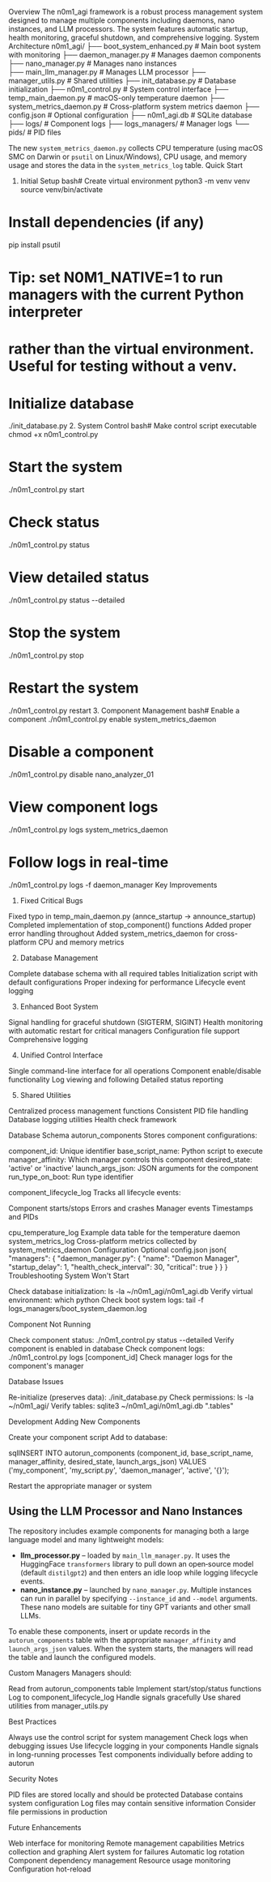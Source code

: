 Overview
The n0m1_agi framework is a robust process management system designed to manage multiple components including daemons, nano instances, and LLM processors. The system features automatic startup, health monitoring, graceful shutdown, and comprehensive logging.
System Architecture
n0m1_agi/
├── boot_system_enhanced.py    # Main boot system with monitoring
├── daemon_manager.py          # Manages daemon components
├── nano_manager.py            # Manages nano instances  
├── main_llm_manager.py        # Manages LLM processor
├── manager_utils.py           # Shared utilities
├── init_database.py           # Database initialization
├── n0m1_control.py           # System control interface
├── temp_main_daemon.py        # macOS-only temperature daemon
├── system_metrics_daemon.py   # Cross-platform system metrics daemon
├── config.json               # Optional configuration
├── n0m1_agi.db              # SQLite database
├── logs/                     # Component logs
├── logs_managers/            # Manager logs
└── pids/                     # PID files

The new `system_metrics_daemon.py` collects CPU temperature (using macOS SMC on
Darwin or `psutil` on Linux/Windows), CPU usage, and memory usage and stores the
data in the `system_metrics_log` table.
Quick Start
1. Initial Setup
bash# Create virtual environment
python3 -m venv venv
source venv/bin/activate

# Install dependencies (if any)
pip install psutil

# Tip: set N0M1_NATIVE=1 to run managers with the current Python interpreter
# rather than the virtual environment. Useful for testing without a venv.

# Initialize database
./init_database.py
2. System Control
bash# Make control script executable
chmod +x n0m1_control.py

# Start the system
./n0m1_control.py start

# Check status
./n0m1_control.py status

# View detailed status
./n0m1_control.py status --detailed

# Stop the system
./n0m1_control.py stop

# Restart the system
./n0m1_control.py restart
3. Component Management
bash# Enable a component
./n0m1_control.py enable system_metrics_daemon

# Disable a component
./n0m1_control.py disable nano_analyzer_01

# View component logs
./n0m1_control.py logs system_metrics_daemon

# Follow logs in real-time
./n0m1_control.py logs -f daemon_manager
Key Improvements
1. Fixed Critical Bugs

Fixed typo in temp_main_daemon.py (annce_startup → announce_startup)
Completed implementation of stop_component() functions
Added proper error handling throughout
Added system_metrics_daemon for cross-platform CPU and memory metrics

2. Database Management

Complete database schema with all required tables
Initialization script with default configurations
Proper indexing for performance
Lifecycle event logging

3. Enhanced Boot System

Signal handling for graceful shutdown (SIGTERM, SIGINT)
Health monitoring with automatic restart for critical managers
Configuration file support
Comprehensive logging

4. Unified Control Interface

Single command-line interface for all operations
Component enable/disable functionality
Log viewing and following
Detailed status reporting

5. Shared Utilities

Centralized process management functions
Consistent PID file handling
Database logging utilities
Health check framework

Database Schema
autorun_components
Stores component configurations:

component_id: Unique identifier
base_script_name: Python script to execute
manager_affinity: Which manager controls this component
desired_state: 'active' or 'inactive'
launch_args_json: JSON arguments for the component
run_type_on_boot: Run type identifier

component_lifecycle_log
Tracks all lifecycle events:

Component starts/stops
Errors and crashes
Manager events
Timestamps and PIDs

cpu_temperature_log
Example data table for the temperature daemon
system_metrics_log
Cross-platform metrics collected by system_metrics_daemon
Configuration
Optional config.json
json{
  "managers": {
    "daemon_manager.py": {
      "name": "Daemon Manager",
      "startup_delay": 1,
      "health_check_interval": 30,
      "critical": true
    }
  }
}
Troubleshooting
System Won't Start

Check database initialization: ls -la ~/n0m1_agi/n0m1_agi.db
Verify virtual environment: which python
Check boot system logs: tail -f logs_managers/boot_system_daemon.log

Component Not Running

Check component status: ./n0m1_control.py status --detailed
Verify component is enabled in database
Check component logs: ./n0m1_control.py logs [component_id]
Check manager logs for the component's manager

Database Issues

Re-initialize (preserves data): ./init_database.py
Check permissions: ls -la ~/n0m1_agi/
Verify tables: sqlite3 ~/n0m1_agi/n0m1_agi.db ".tables"

Development
Adding New Components

Create your component script
Add to database:

sqlINSERT INTO autorun_components
(component_id, base_script_name, manager_affinity, desired_state, launch_args_json)
VALUES ('my_component', 'my_script.py', 'daemon_manager', 'active', '{}');

Restart the appropriate manager or system

Using the LLM Processor and Nano Instances
-----------------------------------------
The repository includes example components for managing both a large language
model and many lightweight models:

* **llm_processor.py** – loaded by `main_llm_manager.py`. It uses the
  HuggingFace `transformers` library to pull down an open‑source model (default
  `distilgpt2`) and then enters an idle loop while logging lifecycle events.
* **nano_instance.py** – launched by `nano_manager.py`. Multiple instances can
  run in parallel by specifying `--instance_id` and `--model` arguments. These
  nano models are suitable for tiny GPT variants and other small LLMs.

To enable these components, insert or update records in the
`autorun_components` table with the appropriate `manager_affinity` and
`launch_args_json` values. When the system starts, the managers will read the
table and launch the configured models.

Custom Managers
Managers should:

Read from autorun_components table
Implement start/stop/status functions
Log to component_lifecycle_log
Handle signals gracefully
Use shared utilities from manager_utils.py

Best Practices

Always use the control script for system management
Check logs when debugging issues
Use lifecycle logging in your components
Handle signals in long-running processes
Test components individually before adding to autorun

Security Notes

PID files are stored locally and should be protected
Database contains system configuration
Log files may contain sensitive information
Consider file permissions in production

Future Enhancements

 Web interface for monitoring
 Remote management capabilities
 Metrics collection and graphing
 Alert system for failures
 Automatic log rotation
 Component dependency management
 Resource usage monitoring
 Configuration hot-reload
